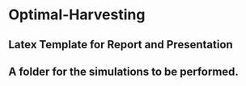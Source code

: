 # Optimal-Harvesting
## Latex Template for Report and Presentation
## A folder for the simulations to be performed.

